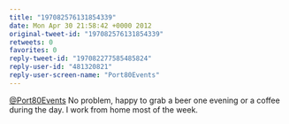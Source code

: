 ```yaml
---
title: "197082576131854339"
date: Mon Apr 30 21:58:42 +0000 2012
original-tweet-id: "197082576131854339"
retweets: 0
favorites: 0
reply-tweet-id: "197082277585485824"
reply-user-id: "481320821"
reply-user-screen-name: "Port80Events"
---
```

<a href="https://twitter.com/Port80Events">@Port80Events</a> No problem, happy to grab a beer one evening or a coffee during the day. I work from home most of the week.
